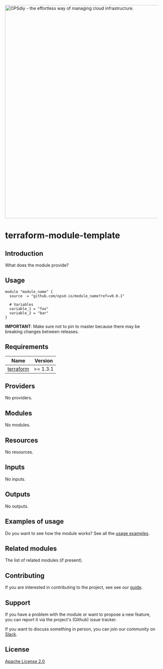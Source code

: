 <picture>
  <source media="(prefers-color-scheme: dark)" srcset="https://www-opsd-io.s3.eu-central-1.amazonaws.com/OPSdiy/OPSdiy-Medium-drk-slogan.png">
  <source media="(prefers-color-scheme: light)" srcset="https://www-opsd-io.s3.eu-central-1.amazonaws.com/OPSdiy/OPSdiy-Medium-lgt-slogan.png">
  <img alt="OPSdiy - the effortless way of managing cloud infrastructure." src="https://www-opsd-io.s3.eu-central-1.amazonaws.com/OPSdiy/OPSdiy-Medium-lgt-slogan.png" width="700">
</picture>

# terraform-module-template

## Introduction

What does the module provide?

## Usage

```hcl
module "module_name" {
  source  = "github.com/opsd-io/module_name?ref=v0.0.1"

  # Variables
  variable_1 = "foo"
  variable_2 = "bar"
}
```

**IMPORTANT**: Make sure not to pin to master because there may be breaking changes between releases.

<!-- BEGIN_TF_DOCS -->
## Requirements

| Name | Version |
|------|---------|
| <a name="requirement_terraform"></a> [terraform](#requirement\_terraform) | >= 1.3.1 |

## Providers

No providers.

## Modules

No modules.

## Resources

No resources.

## Inputs

No inputs.

## Outputs

No outputs.
<!-- END_TF_DOCS -->

## Examples of usage

Do you want to see how the module works? See all the [usage examples](examples).

## Related modules

The list of related modules (if present).

## Contributing

If you are interested in contributing to the project, see see our [guide](https://github.com/opsd-io/contribution).

## Support

If you have a problem with the module or want to propose a new feature, you can report it via the project's (Github) issue tracker.

If you want to discuss something in person, you can join our community on [Slack](https://join.slack.com/t/opsd-community/signup).

## License

[Apache License 2.0](LICENSE)
